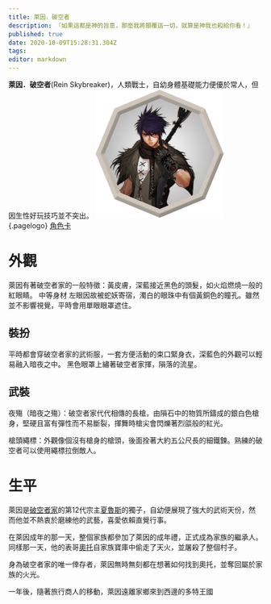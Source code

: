 ```yaml
---
title: 萊因．破空者
description: 『如果這都是神的旨意，那麼我將顛覆這一切，就算是神我也殺給你看！』
published: true
date: 2020-10-09T15:28:31.304Z
tags: 
editor: markdown
---
```


**萊因．破空者**(Rein Skybreaker)，人類戰士，自幼身體基礎能力便優於常人，但因生性好玩技巧並不突出。
![Token 1](/uploads/token-1.png "Token 1"){.pagelogo}
[角色卡](https://docs.google.com/spreadsheets/d/1gEMMlHmQ2NYM7u2bCvaeYkWP6ASiMtZqTkBi01fXrmo/edit?usp=sharing)

# 外觀
萊因有著破空者家的一般特徵：黃皮膚，深藍接近黑色的頭髮，如火焰燃燒一般的紅眼睛。
中等身材
左眼因故被蛇妖寄宿，濁白的眼珠中有個黃銅色的瞳孔。雖然並不影響視覺，平時會用單眼眼罩遮住。

## 裝扮
平時都會穿破空者家的武術服，一套方便活動的束口緊身衣，深藍色的外觀可以輕易融入暗夜之中。
黑色眼罩上繡著破空者家揮，隕落的流星。

## 武裝
夜殤（暗夜之殤）：破空者家代代相傳的長槍，由隕石中的物質所鑄成的銀白色槍身，堅硬且富有彈性而不易斷裂，揮舞時槍尖會閃爍著烈燄般的紅光。

槍頭繩標：外觀像個沒有槍身的槍頭，後面拴著大約五公尺長的細鐵鍊。熟練的破空者可以使用繩標拉倒敵人。

# 生平
萊因是[破空者家](/組織/破空者一族)的第12代宗主[夏魯斯](/角色/夏魯斯)的獨子，自幼便展現了強大的武術天份，然而他並不熱衷於磨練他的武藝，喜愛依賴直覺行事。

在萊因成年的那一天，整個家族都參加了萊因的成年禮，正式成為家族的繼承人。同樣那一天，他的表哥[奧托](/角色/奧托)自家族寶庫中偷走了天火，並屠殺了整個村子。

身為破空者家的唯一倖存者，萊因無時無刻都在想著如何找到奧托，並奪回屬於家族的火光。

一年後，隨著旅行商人的移動，萊因遠離家鄉來到西邊的多特王國

